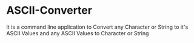# ASCII-Converter
It is a command line application to Convert any Character or String to it's ASCII Values and any ASCII Values to Character or String
